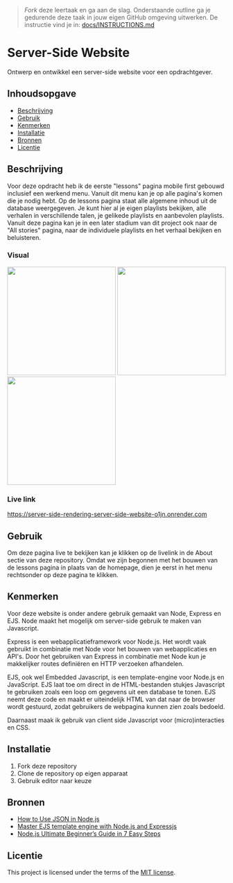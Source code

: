 > _Fork_ deze leertaak en ga aan de slag. Onderstaande outline ga je gedurende deze taak in jouw eigen GitHub omgeving uitwerken. De instructie vind je in: [docs/INSTRUCTIONS.md](docs/INSTRUCTIONS.md)

# Server-Side Website
Ontwerp en ontwikkel een server-side website voor een opdrachtgever.
<!-- Geef je project een titel en schrijf in één zin wat het is -->

## Inhoudsopgave

  * [Beschrijving](#beschrijving)
  * [Gebruik](#gebruik)
  * [Kenmerken](#kenmerken)
  * [Installatie](#installatie)
  * [Bronnen](#bronnen)
  * [Licentie](#licentie)

## Beschrijving
<!-- In de Beschrijving staat kort beschreven wat voor project het is en wat je hebt gemaakt -->
Voor deze opdracht heb ik de eerste "lessons" pagina mobile first gebouwd inclusief een werkend menu. Vanuit dit menu kan je op alle pagina's komen die je nodig hebt. Op de lessons pagina staat alle algemene inhoud uit de database weergegeven. Je kunt hier al je eigen playlists bekijken, alle verhalen in verschillende talen, je gelikede playlists en aanbevolen playlists. Vanuit deze pagina kan je in een later stadium van dit project ook naar de "All stories" pagina, naar de individuele playlists en het verhaal bekijken en beluisteren.
<!-- Voeg een mooie poster visual toe 📸 -->

### Visual

<img width= 250 src="https://github.com/Annevd/server-side-rendering-server-side-website/assets/144004647/38d544c3-fd83-47ed-a4ed-5f916e9bd900">
<img width= 250 src="https://github.com/Annevd/server-side-rendering-server-side-website/assets/144004647/2aac703b-4943-40bb-86ad-14409b6fa0f1">
<img width= 250 src="https://github.com/Annevd/server-side-rendering-server-side-website/assets/144004647/f9f18747-e248-4e92-b0bc-daa5ff1e8ab5">

### Live link
<!-- Voeg een link toe naar Github Pages 🌐-->
https://server-side-rendering-server-side-website-o1jn.onrender.com

## Gebruik
<!--Bij Gebruik staat hoe je project er uit ziet, hoe het werkt en wat je er mee kan. -->
Om deze pagina live te bekijken kan je klikken op de livelink in de About sectie van deze repository.
Omdat we zijn begonnen met het bouwen van de lessons pagina in plaats van de homepage, dien je eerst in het menu rechtsonder op deze pagina te klikken.

## Kenmerken
<!-- Bij Kenmerken staat welke technieken zijn gebruikt en hoe. Wat is de HTML structuur? Wat zijn de belangrijkste dingen in CSS? Wat is er met Javascript gedaan en hoe? Misschien heb je een framwork of library gebruikt? -->
Voor deze website is onder andere gebruik gemaakt van Node, Express en EJS. Node maakt het mogelijk om server-side gebruik te maken van Javascript.

Express is een webapplicatieframework voor Node.js. Het wordt vaak gebruikt in combinatie met Node voor het bouwen van webapplicaties en API's. Door het gebruiken van Express in combinatie met Node kun je makkelijker routes definiëren en HTTP verzoeken afhandelen.

EJS, ook wel Embedded Javascript, is een template-engine voor Node.js en JavaScript. EJS laat toe om direct in de HTML-bestanden stukjes Javascript te gebruiken zoals een loop om gegevens uit een database te tonen. EJS neemt deze code en maakt er uiteindelijk HTML van dat naar de browser wordt gestuurd, zodat gebruikers de webpagina kunnen zien zoals bedoeld.

Daarnaast maak ik gebruik van client side Javascript voor (micro)interacties en CSS.

## Installatie
<!-- Bij Instalatie staat hoe een andere developer aan jouw repo kan werken -->
1. Fork deze repository
2. Clone de repository op eigen apparaat
3. Gebruik editor naar keuze


## Bronnen

- [How to Use JSON in Node.js](http://www.jsonexample.com/how-to-use-json-in-node-js/)
- [Master EJS template engine with Node.js and Expressjs](https://medium.com/swlh/master-ejs-template-engine-with-node-js-and-expressjs-979cc22b69be)
- [Node.js Ultimate Beginner’s Guide in 7 Easy Steps](https://www.youtube.com/watch?v=ENrzD9HAZK4)

## Licentie

This project is licensed under the terms of the [MIT license](./LICENSE).
